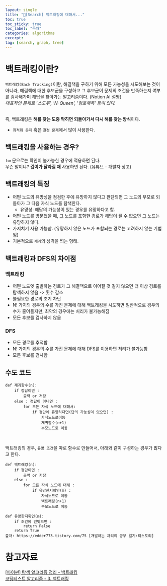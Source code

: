 ```yaml
---
layout: single
title: "📘[Search] 백트래킹에 대해서..."
toc: true
toc_sticky: true
toc_label: "목차"
categories: algorithms
excerpt:
tag: [search, graph, tree]
---
```


# 백트래킹이란?
`백트래킹(Back Tracking)`이란, 해결책을 구하기 위해 모든 가능성을 시도해보는 것이 아니라, 해결책에 대한 후보군을 구성하고 그 후보군이 문제의 조건을 만족하는지 여부를 검사해가며 해답을 찾아가는 알고리즘이다. (Notion AI 설명)  
*대표적인 문제로 '스도쿠', 'N-Queen', '암호해독' 등이 있다.*  
<br>

즉, 백트래킹은 **해를 찾는 도중 막히면 되돌아가서 다시 해를 찾는 방식**이다.  
- `최적화 문제` 혹은 `결정 문제`에서 많이 사용한다.  

## 백트래킹을 사용하는 경우?
`for`문으로는 확인이 불가능한 경우에 적용하면 된다.  
무슨 말이냐? **깊이가 달라질 때** 사용하면 된다. (유튜브 - 개발자 장고)  

## 백트래킹의 특징
- 어떤 노드의 유망성을 점검한 후에 유망하지 않다고 판단되면 그 노드의 부모로 되돌아가 그 다음 자식 노드를 탐색한다. 
    - 유망성: 해답의 가능성이 있는 경우를 유망하다고 함.  
- 어떤 노드를 방문했을 때, 그 노드를 포함한 경로가 해답이 될 수 없으면 그 노드는 유망하지 않다.  
- 가지치기 사용 가능핟. (유망하지 않은 노드가 포함되는 경로는 고려하지 않는 기법임)  
- 기본적으로 `재귀`의 성격을 띄는 형태.  

## 백트래킹과 DFS의 차이점
### 백트래킹
- 어떤 노드엣 출발하는 경로가 그 해결책으로 이어질 것 같지 않으면 더 이상 경로를 탐색하지 않음 -> 횟수 감소
- 불필요한 경로의 조기 차단
- N! 가지의 경우의 수를 가진 문제에 대해 백트래킹을 시도하면 일반적으로 경우의 수가 줄어들지만, 최악의 경우에는 처리가 불가능해짐 
- 모든 후보를 검사하지 않음 

### DFS
- 모든 경로를 추적함
- N! 가지의 경우의 수를 가진 문제에 대해 DFS를 이용하면 처리가 불가능함 
- 모든 후보를 검사함

## 수도 코드

```
def 재귀함수(n):
	if 정답이면 :
		출력 or 저장
	else : 정답이 아니면 :
		for 모든 자식 노드에 대해서:
			if 정답에 유망하다면(답의 가능성이 있으면) :
				자식노드로이동
				재귀함수(n+1)
				부모노드로 이동
```  
<br>

백트래킹의 경우, `유망 조건`을 따로 함수로 만들어서, 아래와 같이 구성하는 경우가 많다고 한다.  
```
def 백트래킹(n):
	if 정답이면 :
		출력 or 저장
	else :
		for 모든 자식 노드에 대해 :
			if 유망한지확인(m) :
				자식노드로 이동
				백트래킹(n+1)
				부모노드로 이동

def 유망한지확인(m):
	if 조건에 안맞으면 :
		return False
	return True
출처: https://edder773.tistory.com/75 [개발하는 차리의 공부 일기:티스토리]
```

# 참고자료
[[파이썬] 탐색 알고리즘 정리 - 백트래킹](https://edder773.tistory.com/75)  
[코딩테스트 알고리즘 - 3. 백트래킹](https://www.youtube.com/watch?v=atTzqxbt4DM&t=57s)